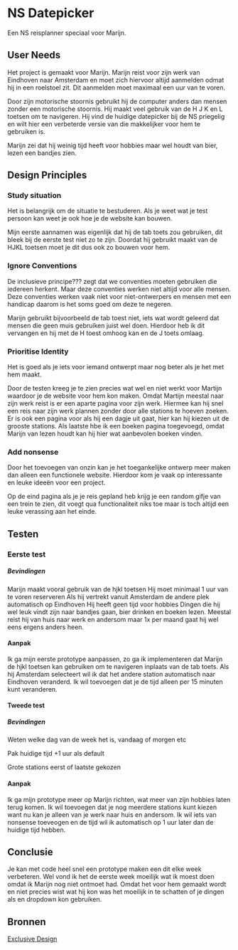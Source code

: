# NS Datepicker

Een NS reisplanner speciaal voor Marijn.

## User Needs

Het project is gemaakt voor Marijn. Marijn reist voor zijn werk van Eindhoven naar Amsterdam en moet zich hiervoor altijd aanmelden odmat hij in een roelstoel zit. Dit aanmelden moet maximaal een uur van te voren.

Door zijn motorische stoornis gebruikt hij de computer anders dan mensen zonder een motorische stoornis. Hij maakt veel gebruik van de H J K en L toetsen om te navigeren. Hij vind de huidige datepicker bij de NS priegelig en wilt hier een verbeterde versie van die makkelijker voor hem te gebruiken is.

Marijn zei dat hij weinig tijd heeft voor hobbies maar wel houdt van bier, lezen een bandjes zien.

## Design Principles

### Study situation

Het is belangrijk om de situatie te bestuderen. Als je weet wat je test persoon kan weet je ook hoe je de website kan bouwen.

Mijn eerste aannamen was eigenlijk dat hij de tab toets zou gebruiken, dit bleek bij de eerste test niet zo te zijn. Doordat hij gebruikt maakt van de HJKL toetsen moet je dit dus ook zo bouwen voor hem.

### Ignore Conventions

De inclusieve principe??? zegt dat we conventies moeten gebruiken die iedereen herkent. Maar deze conventies werken niet altijd voor alle mensen. Deze conventies werken vaak niet voor niet-ontwerpers en mensen met een handicap daarom is het soms goed om deze te negeren.

Marijn gebruikt bijvoorbeeld de tab toest niet, iets wat wordt geleerd dat mensen die geen muis gebruiken juist wel doen. Hierdoor heb ik dit vervangen en hij met de H toest omhoog kan en de J toets omlaag.

### Prioritise Identity

Het is goed als je iets voor iemand ontwerpt maar nog beter als je het met hem maakt.

Door de testen kreeg je te zien precies wat wel en niet werkt voor Martijn waardoor je de website voor hem kon maken. Omdat Martijn meestal naar zijn werk reist is er een aparte pagina voor zijn werk. Hiermee kan hij snel een reis naar zijn werk plannen zonder door alle stations te hoeven zoeken. Er is ook een pagina voor als hij een dagje uit gaat, hier kan hij kiezen uit de grooste stations. Als laatste hbe ik een boeken pagina toegevoegd, omdat Marijn van lezen houdt kan hij hier wat aanbevolen boeken vinden.

### Add nonsense

Door het toevoegen van onzin kan je het toegankelijke ontwerp meer maken dan alleen een functionele website. Hierdoor kom je vaak op interessante en leuke ideeën voor een project.

Op de eind pagina als je je reis gepland heb krijg je een random gifje van een trein te zien, dit voegt qua functionaliteit niks toe maar is toch altijd een leuke verassing aan het einde.

## Testen

### Eerste test

##### Bevindingen

Marijn maakt vooral gebruik van de hjkl toetsen
Hij moet minimaal 1 uur van te voren reserveren
Als hij vertrekt vanuit Amsterdam de andere plek automatisch op Eindhoven
Hij heeft geen tijd voor hobbies
Dingen die hij wel leuk vindt zijn naar bandjes gaan, bier drinken en boeken lezen.
Meestal reist hij van huis naar werk en andersom maar 1x per maand gaat hij wel eens ergens
anders heen.

#### Aanpak

Ik ga mijn eerste prototype aanpassen, zo ga ik implementeren dat Marijn de hjkl toetsen kan gebruiken om te navigeren inplaats van de tab toets. Als hij Amsterdam selecteert wil ik dat het andere station automatisch naar Eindhoven veranderd. Ik wil toevoegen dat je de tijd alleen per 15 minuten kunt veranderen.

#### Tweede test

##### Bevindingen

Weten welke dag van de week het is, vandaag of morgen etc

Pak huidige tijd +1 uur als default

Grote stations eerst of laatste gekozen

#### Aanpak

Ik ga mijn prototype meer op Marijn richten, wat meer van zijn hobbies laten terug komen. Ik wil toevoegen dat je nog meerdere stations kunt kiezen want nu kan je alleen van je werk naar huis en andersom. Ik wil iets van nonsense toeveogen en de tijd wil ik automatisch op 1 uur later dan de huidige tijd hebben.

## Conclusie

Je kan met code heel snel een prototype maken een dit elke week verbeteren. Wel vond ik het de eerste week moeilijk wat ik moest doen omdat ik Marijn nog niet ontmoet had. Omdat het voor hem gemaakt wordt en niet precies wist wat hij kon was het moeilijk in te schatten of je dingen als en dropdown kon gebruiken.

## Bronnen

[Exclusive Design](https://exclusive-design.vasilis.nl)

